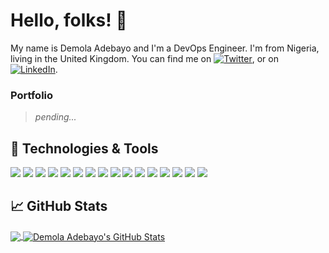 # Hello, folks! 👋

My name is Demola Adebayo and I'm a DevOps Engineer. I'm from Nigeria, living in the United Kingdom. You can find me on [![Twitter][1.2]][1], or on [![LinkedIn][3.2]][3].

### Portfolio

> *pending...*

## 🔧 Technologies & Tools
![](https://img.shields.io/badge/OS-Linux-informational?style=flat&logo=linux&logoColor=white&color=2bbc8a)
![](https://img.shields.io/badge/Shell-Bash-informational?style=flat&logo=gnu-bash&logoColor=white&color=4eaa25)
![](https://img.shields.io/badge/Code-Html-informational?style=flat&logo=html5&logoColor=white&color=e34f26)
![](https://img.shields.io/badge/Code-CSS-informational?style=flat&logo=css3&logoColor=white&color=1572b6)
![](https://img.shields.io/badge/Code-JavaScript-informational?style=flat&logo=javascript&logoColor=white&color=f7df1e)
![](https://img.shields.io/badge/Code-Redux-informational?style=flat&logo=redux&logoColor=white&color=764abc)
![](https://img.shields.io/badge/Code-React-informational?style=flat&logo=react&logoColor=white&color=61dafb)
![](https://img.shields.io/badge/Tools-Ansible-informational?style=flat&logo=ansible&logoColor=white&color=ee0000)
![](https://img.shields.io/badge/Tools-Jenkins-informational?style=flat&logo=jenkins&logoColor=white&color=d24939)
![](https://img.shields.io/badge/Tools-Terraform-informational?style=flat&logo=terraform&logoColor=white&color=7b42bc)
![](https://img.shields.io/badge/Tools-PostgreSQL-informational?style=flat&logo=postgresql&logoColor=white&color=4169e1)
![](https://img.shields.io/badge/Tools-MongoDB-informational?style=flat&logo=mongodb&logoColor=white&color=47a248)
![](https://img.shields.io/badge/Tools-Github_Actions-informational?style=flat&logo=githubactions&logoColor=white&color=2088ff)
![](https://img.shields.io/badge/Tools-Docker-informational?style=flat&logo=docker&logoColor=white&color=2496ed)
![](https://img.shields.io/badge/Tools-Kubernetes-informational?style=flat&logo=kubernetes&logoColor=white&color=326ce5)
![](https://img.shields.io/badge/Tools-amazon_aws-informational?style=flat&logo=amazonaws&logoColor=white&color=232f3e)

## &#x1f4c8; GitHub Stats

<a href="https://github.com/Demola-Adebayo/Demola-Adebayo">
  <img align="center" src="https://github-readme-stats.vercel.app/api/top-langs/?username=Demola-Adebayo&hide=java,html,text&title_color=ffffff&text_color=c9cacc&icon_color=2bbc8a&bg_color=1d1f21&langs_count=5" />
</a>
<a href="https://github.com/DemolaAdebayo/DemolaAdebayo">
  <img align="center" src="https://github-readme-stats.vercel.app/api?username=Demola&show_icons=true&theme=dracula&hide=stars,issues&line_height=27&count_private=true&title_color=ffffff&text_color=c9cacc&icon_color=2bbc8a&bg_color=1d1f21" alt="Demola Adebayo's GitHub Stats" />
</a>



<!-- icons with padding -->
[1.1]: http://i.imgur.com/tXSoThF.png (twitter icon with padding)
[2.1]: http://i.imgur.com/0o48UoR.png (github icon with padding)

<!-- icons without padding -->
[1.2]: http://i.imgur.com/wWzX9uB.png (twitter icon without padding)
[2.2]: http://i.imgur.com/9I6NRUm.png (github icon without padding)
[3.2]: https://raw.githubusercontent.com/DemolaAdebayo/DemolaAdebayo/master/linkedin-3-16.png (LinkedIn icon without padding)

<!-- links to your social media accounts -->
[1]: https://twitter.com/Demola_Adebayo
[2]: https://github.com/DemolaAdebayo
[3]: https://www.linkedin.com/in/Demola-Adebayo/

